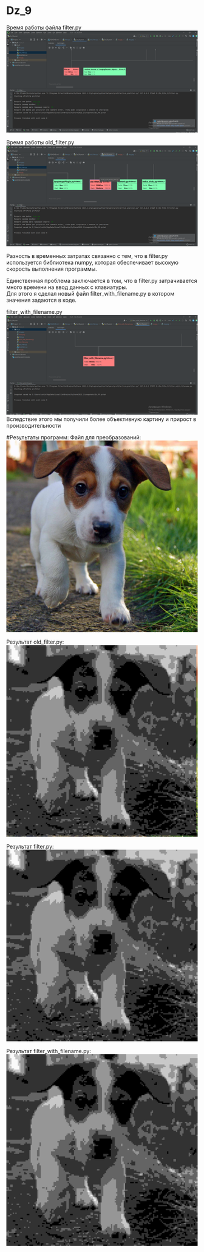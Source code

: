 # Dz_9 
Время работы файла filter.py 
![](filter.png) 
 
Время работы old_filter.py 
![](old_filter.png) 
 
Разность в временных затратах связанно с тем, что в filter.py используется библиотека numpy, которая обеспечивает высокую 
скорость выполнения программы.

Единственная проблема заключается в том, что в filter.py затрачивается много времени на ввод данных с клавиатуры.  
Для этого я сделал новый файл filter_with_filename.py в котором значения задаются в коде. 
 
filter_with_filename.py 
![](filter_with_filename.png) 
Вследствие этого мы получили более объективную картину и прирост в производительности

#Результаты программ:
Файл для преобразований: ![](dog.jpg)

Результат old_filter.py: ![](old_filter_res.jpg)

Результат filter.py: ![](res.jpg)

Результат filter_with_filename.py: ![](filter_with_filename_res.jpg)